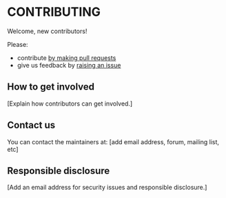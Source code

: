 # CONTRIBUTING

Welcome, new contributors!

Please:

- contribute [by making pull requests](https://github.com/publiccodenet/repository-template/pulls)
- give us feedback by [raising an issue](https://github.com/publiccodenet/repository-template/issues)

## How to get involved

[Explain how contributors can get involved.]


## Contact us

You can contact the maintainers at: [add email address, forum, mailing list, etc]


## Responsible disclosure

[Add an email address for security issues and responsible disclosure.]
    
   
    
